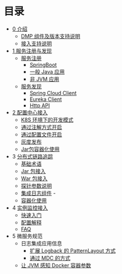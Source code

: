 # 目录

- [0 介绍](README.md)
  - [DMP 组件及版本支持说明](DMP-version.md)
  - [接入支持说明](Support-Lists.md)
- [1 服务注册与发现](eureka/README.md)
  - [服务注册](eureka/register.md) 
	- [SpringBoot](eureka/springboot.md)
	- [一般 Java 应用](eureka/jvm.md)
	- [非 JVM 应用](eureka/non_jvm.md)
  - [服务发现](eureka/discovey.md)
	- [Spring Cloud Client](eureka/spring-cloud-client.md)
	- [Eureka Client](eureka/eureka-client.md)
	- [Http API](eureka/api.md)
- [2 配置中心接入](apollo/README.md)
  - [K8S 环境下的开发模式](apollo/Apollo-ConfigSerivce-In-Docker-k8s.md)
  - [通过注解方式开启](apollo/annotation.md)
  - [通过配置文件开启](apollo/bootstrap.md)
  - [灰度发布](apollo/Apollo-GrayRule.md)
  - [Jar包容器化使用](apollo/docker.md)
- 3 [分布式链路追踪](skywalking/README.md)
  - [基础术语](skywalking/base.md)
  - [Jar 包接入](skywalking/jar.md)
  - [War 包接入](skywalking/war.md)
  - [探针参数说明](skywalking/agent-settings.md)
  - [集成日志组件](skywalking/integration-log4j.md) -
  - [容器化使用](skywalking/docker.md)
- 4 [实例监控接入](ac-collector/README.md)
  - [快速入门](ac-collector/QuickStart.md)
  - [配置解释](ac-collector/config/README.md)
  - [FAQ](ac-collector/FAQ.md)
- 5 微服务规范
  - 日志集成应用信息
    - [扩展 Logback 的 PatternLayout 方式](spec/patternLayout.md)
    - [通过 MDC 的方式](spec/MDC.md)
  - [让 JVM 感知 Docker 容器参数](spec/jvm-docker.md)
